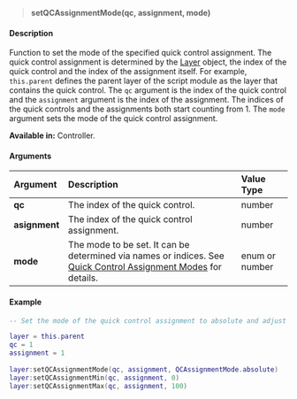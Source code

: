 >**setQCAssignmentMode(qc, assignment, mode)**

#### Description

Function to set the mode of the specified quick control assignment. The quick control assignment is determined by the [Layer](./Layer.md) object, the index of the quick control and the index of the assignment itself. For example, ``this.parent`` defines the parent layer of the script module as the layer that contains the quick control. The ``qc`` argument is the index of the quick control and the ``assignment`` argument is the index of the assignment. The indices of the quick controls and the assignments both start counting from 1. The ``mode`` argument sets the mode of the quick control assignment.

**Available in:** Controller.

#### Arguments

|Argument|Description|Value Type|
|:-|:-|:-|
|**qc**|The index of the quick control.|number|
|**asignment**|The index of the quick control assignment.|number|
|**mode**|The mode to be set. It can be determined via names or indices. See [Quick Control Assignment Modes](./Quick-Control-Assignment-Modes.md) for details.|enum or number|

#### Example

```lua
-- Set the mode of the quick control assignment to absolute and adjust min and max to full range.

layer = this.parent
qc = 1
assignment = 1
    
layer:setQCAssignmentMode(qc, assignment, QCAssignmentMode.absolute)
layer:setQCAssignmentMin(qc, assignment, 0)
layer:setQCAssignmentMax(qc, assignment, 100)
```

